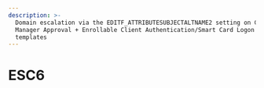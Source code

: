 ```yaml
---
description: >-
  Domain escalation via the EDITF_ATTRIBUTESUBJECTALTNAME2 setting on CAs + No
  Manager Approval + Enrollable Client Authentication/Smart Card Logon OID
  templates
---
```


# ESC6

